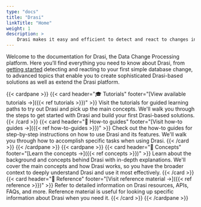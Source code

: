```yaml
---
type: "docs"
title: "Drasi"
linkTitle: "Home"
weight: 1
description: >
    Drasi makes it easy and efficient to detect and react to changes in databases
---
```


Welcome to the documentation for Drasi, the Data Change Processing platform. Here you’ll find everything you need to know about Drasi, from [getting started](/getting-started) detecting and reacting to your first simple database change, to advanced topics that enable you to create sophisticated Drasi-based solutions as well as extend the Drasi platform.

{{< cardpane >}} {{< card header="🎓 Tutorials" footer="[View available tutorials →]({{< ref tutorials >}})" >}} Visit the tutorials for guided learning paths to try out Drasi and pick up the main concepts. We'll walk you through the steps to get started with Drasi and build your first Drasi-based solutions. {{< /card >}} {{< card header="📘 How-to guides" footer="[Visit how-to guides →]({{< ref how-to-guides >}})" >}} Check out the how-to guides for step-by-step instructions on how to use Drasi and its features. We'll walk you through how to accomplish specific tasks when using Drasi. {{< /card >}} {{< /cardpane >}} {{< cardpane >}} {{< card header="💭 Concepts" footer="[Learn the concepts →]({{< ref concepts >}})" >}} Learn about the background and concepts behind Drasi with in-depth explanations. We'll cover the main concepts and how Drasi works, so you have the broader context to deeply understand Drasi and use it most effectively. {{< /card >}} {{< card header="🧾 Reference" footer="[Visit reference material →]({{< ref reference >}})" >}} Refer to detailed information on Drasi resources, APIs, FAQs, and more. Reference material is useful for looking up specific information about Drasi when you need it. {{< /card >}} {{< /cardpane >}}
